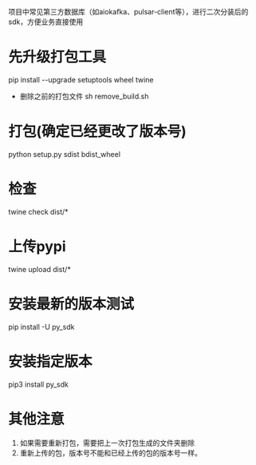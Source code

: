 项目中常见第三方数据库（如aiokafka、pulsar-client等），进行二次分装后的sdk，方便业务直接使用

# 先升级打包工具
pip install --upgrade setuptools wheel twine

* 删除之前的打包文件
sh remove_build.sh

# 打包(确定已经更改了版本号)
python setup.py sdist bdist_wheel

# 检查
twine check dist/*

# 上传pypi
twine upload dist/*  

# 安装最新的版本测试
pip install -U py_sdk 

# 安装指定版本
pip3 install py_sdk  

# 其他注意
1. 如果需要重新打包，需要把上一次打包生成的文件夹删除
2. 重新上传的包，版本号不能和已经上传的包的版本号一样。

	
 